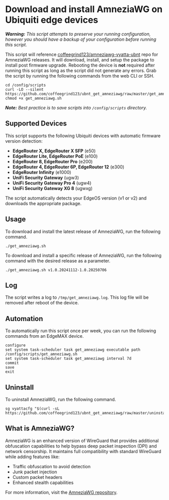 # Download and install AmneziaWG on Ubiquiti edge devices
***Warning:*** *This script attempts to preserve your running configuration, however you should have a backup of your configuration before running this script.*
 
This script will reference [coffeegrind123/amneziawg-vyatta-ubnt](https://github.com/coffeegrind123/amneziawg-vyatta-ubnt) repo for AmneziaWG releases. It will download, install, and setup the package to install post firmware upgrade. Rebooting the device is **not** required after running this script as long as the script did not generate any errors. Grab the script by running the following commands from the web CLI or SSH.
```
cd /config/scripts
curl -LO --silent https://github.com/coffeegrind123/ubnt_get_amneziawg/raw/master/get_amneziawg.sh
chmod +x get_amneziawg.sh
```
***Note:*** *Best practice is to save scripts into *`/config/scripts`* directory.*

## Supported Devices
This script supports the following Ubiquiti devices with automatic firmware version detection:
- **EdgeRouter X, EdgeRouter X SFP** (e50)
- **EdgeRouter Lite, EdgeRouter PoE** (e100) 
- **EdgeRouter 8, EdgeRouter Pro** (e200)
- **EdgeRouter 4, EdgeRouter 6P, EdgeRouter 12** (e300)
- **EdgeRouter Infinity** (e1000)
- **UniFi Security Gateway** (ugw3)
- **UniFi Security Gateway Pro 4** (ugw4)
- **UniFi Security Gateway XG 8** (ugwxg)

The script automatically detects your EdgeOS version (v1 or v2) and downloads the appropriate package.

## Usage
To download and install the latest release of AmneziaWG, run the following command.
```
./get_amneziawg.sh
```
To download and install a specific release of AmneziaWG, run the following command with the desired release as a parameter.
```
./get_amneziawg.sh v1.0.20241112-1.0.20250706
```
## Log
The script writes a log to `/tmp/get_amneziawg.log`. This log file will be removed after reboot of the device.
## Automation
To automatically run this script once per week, you can run the following commands from an EdgeMAX device.
```
configure
set system task-scheduler task get_amneziawg executable path /config/scripts/get_amneziawg.sh
set system task-scheduler task get_amneziawg interval 7d
commit
save
exit
```
## Uninstall
To uninstall AmneziaWG, run the following command.
```
sg vyattacfg "$(curl -sL https://github.com/coffeegrind123/ubnt_get_amneziawg/raw/master/uninstall_amneziawg.sh)"
```

## What is AmneziaWG?
AmneziaWG is an enhanced version of WireGuard that provides additional obfuscation capabilities to help bypass deep packet inspection (DPI) and network censorship. It maintains full compatibility with standard WireGuard while adding features like:
- Traffic obfuscation to avoid detection
- Junk packet injection
- Custom packet headers
- Enhanced stealth capabilities

For more information, visit the [AmneziaWG repository](https://github.com/coffeegrind123/amneziawg-vyatta-ubnt).
